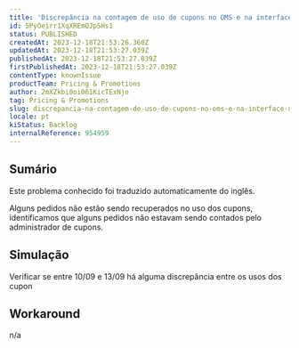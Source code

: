 ```yaml
---
title: 'Discrepância na contagem de uso de cupons no OMS e na interface do usuário de cupons'
id: 5PyOeirr1XqXREmQJpSHs1
status: PUBLISHED
createdAt: 2023-12-18T21:53:26.360Z
updatedAt: 2023-12-18T21:53:27.039Z
publishedAt: 2023-12-18T21:53:27.039Z
firstPublishedAt: 2023-12-18T21:53:27.039Z
contentType: knownIssue
productTeam: Pricing & Promotions
author: 2mXZkbi0oi061KicTExNjo
tag: Pricing & Promotions
slug: discrepancia-na-contagem-de-uso-de-cupons-no-oms-e-na-interface-do-usuario-de-cupons
locale: pt
kiStatus: Backlog
internalReference: 954959
---
```


## Sumário

<div class="alert alert-info">
  <p>Este problema conhecido foi traduzido automaticamente do inglês.</p>
</div>


Alguns pedidos não estão sendo recuperados no uso dos cupons, identificamos que alguns pedidos não estavam sendo contados pelo administrador de cupons.

## Simulação


Verificar se entre 10/09 e 13/09 há alguma discrepância entre os usos dos cupon

## Workaround



n/a





